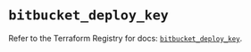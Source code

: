 # `bitbucket_deploy_key`

Refer to the Terraform Registry for docs: [`bitbucket_deploy_key`](https://registry.terraform.io/providers/drfaust92/bitbucket/2.50.0/docs/resources/deploy_key).
